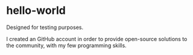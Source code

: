 # hello-world
Designed for testing purposes.

I created an GitHub account in order to provide open-source solutions to the community, with my few programming skills.

